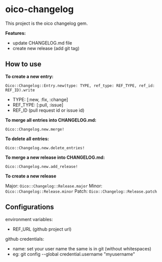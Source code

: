# oico-changelog

This project is the oico changelog gem.

**Features:**

- update CHANGELOG.md file
- create new release (add git tag)

## How to use

**To create a new entry:**

`Oico::Changelog::Entry.new(type: TYPE, ref_type: REF_TYPE, ref_id: REF_ID).write`

- TYPE: [:new, :fix, :change]
- REF_TYPE: [:pull, :issue]
- REF_ID (pull request id or issue id)

**To merge all entries into CHANGELOG.md:**

`Oico::Changelog.new.merge!`

**To delete all entries:**

`Oico::Changelog.new.delete_entries!`

**To merge a new release into CHANGELOG.md:**

`Oico::Changelog.new.add_release!`

**To create a new release**

Major: `Oico::Changelog::Release.major`
Minor: `Oico::Changelog::Release.minor`
Patch: `Oico::Changelog::Release.patch`

## Configurations

environment variables:
  - REF_URL (github project url)

github credentials:
  - name: set your user name the same is in git (without whitespaces)
  - eg: git config --global credential.username "myusername"
